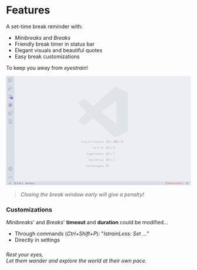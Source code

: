 # Features

A set-time break reminder with:

- _Minibreaks_ and _Breaks_
- Friendly break timer in status bar
- Elegant visuals and beautiful quotes
- Easy break customizations

To keep you away from _eyestrain_!

![SHOWCASE](https://github.com/CarbonicSoda/vscode-istrainless/blob/master/media/showcase.gif?raw=true)

> _Closing the break window early will give a penalty!_

### Customizations

_Minibreaks_' and _Breaks_' **timeout** and **duration** could be modified...

- Through commands (_Ctrl+Shift+P_): "_IstrainLess: Set ..._"
- Directly in settings

###

_Rest your eyes,  
Let them wander and explore the world at their own pace._
